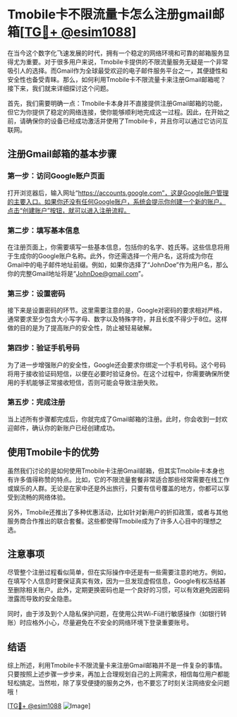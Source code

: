 # Tmobile卡不限流量卡怎么注册gmail邮箱[[TG💪+ @esim1088](https://t.me/s/esim1088)]

在当今这个数字化飞速发展的时代，拥有一个稳定的网络环境和可靠的邮箱服务显得尤为重要。对于很多用户来说，Tmobile卡提供的不限流量服务无疑是一个非常吸引人的选择。而Gmail作为全球最受欢迎的电子邮件服务平台之一，其便捷性和安全性也备受青睐。那么，如何利用Tmobile卡不限流量卡来注册Gmail邮箱呢？接下来，我们就来详细探讨这个问题。

首先，我们需要明确一点：Tmobile卡本身并不直接提供注册Gmail邮箱的功能，但它为你提供了稳定的网络连接，使你能够顺利地完成这一过程。因此，在开始之前，请确保你的设备已经成功激活并使用了Tmobile卡，并且你可以通过它访问互联网。

## 注册Gmail邮箱的基本步骤

### 第一步：访问Google账户页面

打开浏览器后，输入网址“https://accounts.google.com”，这是Google账户管理的主要入口。如果你还没有任何Google账户，系统会提示你创建一个新的账户。点击“创建账户”按钮，就可以进入注册流程。

### 第二步：填写基本信息

在注册页面上，你需要填写一些基本信息，包括你的名字、姓氏等。这些信息将用于生成你的Google账户名称。此外，你还需选择一个用户名，这将成为你在Gmail中的电子邮件地址前缀。例如，如果你选择了“JohnDoe”作为用户名，那么你的完整Gmail地址将是“JohnDoe@gmail.com”。

### 第三步：设置密码

接下来是设置密码的环节。这里需要注意的是，Google对密码的要求相对严格，通常要求至少包含大小写字母、数字以及特殊字符，并且长度不得少于8位。这样做的目的是为了提高账户的安全性，防止被轻易破解。

### 第四步：验证手机号码

为了进一步增强账户的安全性，Google还会要求你绑定一个手机号码。这个号码将用于接收验证码短信，以便在必要时验证身份。在这个过程中，你需要确保所使用的手机能够正常接收短信，否则可能会导致注册失败。

### 第五步：完成注册

当上述所有步骤都完成后，你就完成了Gmail邮箱的注册。此时，你会收到一封欢迎邮件，确认你的新账户已经创建成功。

## 使用Tmobile卡的优势

虽然我们讨论的是如何使用Tmobile卡注册Gmail邮箱，但其实Tmobile卡本身也有许多值得称赞的特点。比如，它的不限流量套餐非常适合那些经常需要在线工作或娱乐的人群。无论是在家中还是外出旅行，只要有信号覆盖的地方，你都可以享受到流畅的网络体验。

另外，Tmobile还推出了多种优惠活动，比如针对新用户的折扣政策，或者与其他服务商合作推出的联合套餐。这些都使得Tmobile成为了许多人心目中的理想之选。

## 注意事项

尽管整个注册过程看似简单，但在实际操作中还是有一些需要注意的地方。例如，在填写个人信息时要保证真实有效，因为一旦发现虚假信息，Google有权冻结甚至删除相关账户。此外，定期更换密码也是一个良好的习惯，可以有效避免因密码泄露而导致的安全隐患。

同时，由于涉及到个人隐私保护问题，在使用公共Wi-Fi进行敏感操作（如银行转账）时应格外小心，尽量避免在不安全的网络环境下登录重要账号。

## 结语

综上所述，利用Tmobile卡不限流量卡来注册Gmail邮箱并不是一件复杂的事情。只要按照上述步骤一步步来，再加上合理规划自己的上网需求，相信每位用户都能轻松搞定。当然啦，除了享受便捷的服务之外，也不要忘了时刻关注网络安全问题哦！

[[TG💪+ @esim1088](https://t.me/s/esim1088) ![Image](https://i.postimg.cc/4NQfJmqS/Snipaste-2025-05-13-00-14-12.png)]